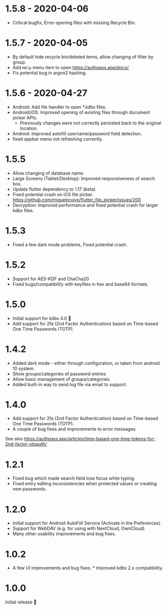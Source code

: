 # 1.5.8 - 2020-04-06

* Critical bugfix, Error opening files with missing Recycle Bin.
 
# 1.5.7 - 2020-04-05

* By default hide recycle bin/deleted items, allow changing of filter by group.
* Add `Help` menu item to open https://authpass.app/docs/
* Fix potential bug in argon2 hashing.

# 1.5.6 - 2020-04-27

* Android: Add file handler to open  *.kdbx files.
* Android/iOS: Improved opening of existing files through document picker APIs.
  * Previously changes were not correctly persisted back to the original location.
* Android: Improved autofill username/password field detection.
* fixed appbar menu not refreshing correctly.

# 1.5.5

* Allow changing of database name.
* Large Screens (Tablet/Desktop): Improved responsiveness of search box.
* Update flutter dependency to 1.17 (beta).
* Fixed potential crash on iOS file picker. 
  https://github.com/miguelpruivo/flutter_file_picker/issues/200
* Decryption: Improved performance and fixed potential crash
  for larger kdbx files.

# 1.5.3

* Fixed a few dark mode problems, Fixed potential crash.

# 1.5.2

* Support for AES-KDF and ChaCha20
* Fixed bugs/compatibility with keyfiles in hex and base64 formats.

# 1.5.0

* Initial support for kdbx 4.0 🎉️
* Add support for 2fa (2nd Factor Authentication) based on Time-based One Time Passwords (TOTP).

# 1.4.2

* Added dark mode - either through configuration, or taken from android 10 system.
* Show groups/categories of password entries
* Allow basic management of groups/categories.
* Added built-in way to send log file via email to support.

# 1.4.0

* Add support for 2fa (2nd Factor Authentication) based on Time-based One Time Passwords (TOTP).
* A couple of bug fixes and improvements to error messages.

See also https://authpass.app/articles/time-based-one-time-tokens-for-2nd-factor-otpauth/

# 1.2.1

* Fixed bug which made search field lose focus while typing.
* Fixed entry editing inconsistencies when protected values or creating new passwords.

# 1.2.0

* Initial support for Android AutoFiill Service (Activate in the Preferences)
* Support for WebDAV (e.g. for using with NextCloud, OwnCloud)
* Many other usability improvements and bug fixes.

# 1.0.2

* A few UI improvements and bug fixes. * Improved kdbx 2.x compatibility.

# 1.0.0

Initial release 🎉️

